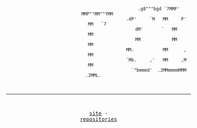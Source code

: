 <div align="center">
<pre>                                                                                                                 
                                  
                                                  .g8"""bgd `7MMF'   MMP""MM""YMM 
                                                .dP'     `M   MM     P'   MM   `7 
                                                dM'       `   MM          MM      
                                                MM            MM          MM      
                                                MM.           MM      ,   MM      
                                                `Mb.     ,'   MM     ,M   MM      
                                                  `"bmmmd'  .JMMmmmmMMM .JMML.    
                                  
--------------------------------------------------------------------

<a href="https://clt.lol">site</a> - <a href="https://github.com/bidded/repositories">repositories</a>
</pre>
</div>
